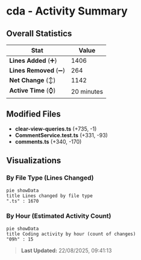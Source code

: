 # cda - Activity Summary 

## Overall Statistics

| Stat                   | Value                                                             |
| ---------------------- | ----------------------------------------------------------------- |
| **Lines Added** (➕)   | 1406                                          |
| **Lines Removed** (➖) | 264                                        |
| **Net Change** (↕)    | 1142                |
| **Active Time** (⌚)   | 20 minutes |


## Modified Files
- **clear-view-queries.ts** (+735, -1)
- **CommentService.test.ts** (+331, -93)
- **comments.ts** (+340, -170)

## Visualizations

### By File Type (Lines Changed)

```mermaid
pie showData
title Lines changed by file type
".ts" : 1670
```

### By Hour (Estimated Activity Count)

```mermaid
pie showData
title Coding activity by hour (count of changes)
"09h" : 15
```


> **Last Updated:** 22/08/2025, 09:41:13